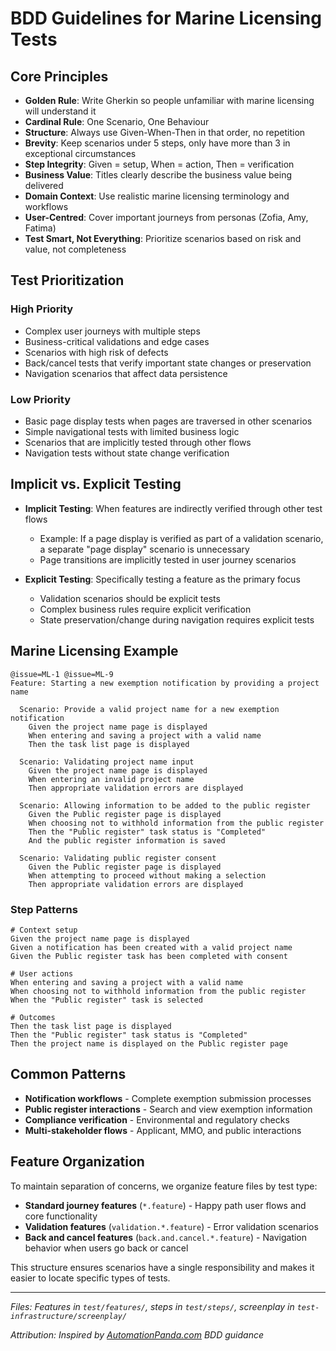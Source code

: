 # BDD Guidelines for Marine Licensing Tests

## Core Principles

- **Golden Rule**: Write Gherkin so people unfamiliar with marine licensing will understand it
- **Cardinal Rule**: One Scenario, One Behaviour
- **Structure**: Always use Given-When-Then in that order, no repetition
- **Brevity**: Keep scenarios under 5 steps, only have more than 3 in exceptional circumstances
- **Step Integrity**: Given = setup, When = action, Then = verification
- **Business Value**: Titles clearly describe the business value being delivered
- **Domain Context**: Use realistic marine licensing terminology and workflows
- **User-Centred**: Cover important journeys from personas (Zofia, Amy, Fatima)
- **Test Smart, Not Everything**: Prioritize scenarios based on risk and value, not completeness

## Test Prioritization

### High Priority

- Complex user journeys with multiple steps
- Business-critical validations and edge cases
- Scenarios with high risk of defects
- Back/cancel tests that verify important state changes or preservation
- Navigation scenarios that affect data persistence

### Low Priority

- Basic page display tests when pages are traversed in other scenarios
- Simple navigational tests with limited business logic
- Scenarios that are implicitly tested through other flows
- Navigation tests without state change verification

## Implicit vs. Explicit Testing

- **Implicit Testing**: When features are indirectly verified through other test flows

  - Example: If a page display is verified as part of a validation scenario, a separate "page display" scenario is unnecessary
  - Page transitions are implicitly tested in user journey scenarios

- **Explicit Testing**: Specifically testing a feature as the primary focus
  - Validation scenarios should be explicit tests
  - Complex business rules require explicit verification
  - State preservation/change during navigation requires explicit tests

## Marine Licensing Example

```gherkin
@issue=ML-1 @issue=ML-9
Feature: Starting a new exemption notification by providing a project name

  Scenario: Provide a valid project name for a new exemption notification
    Given the project name page is displayed
    When entering and saving a project with a valid name
    Then the task list page is displayed

  Scenario: Validating project name input
    Given the project name page is displayed
    When entering an invalid project name
    Then appropriate validation errors are displayed

  Scenario: Allowing information to be added to the public register
    Given the Public register page is displayed
    When choosing not to withhold information from the public register
    Then the "Public register" task status is "Completed"
    And the public register information is saved

  Scenario: Validating public register consent
    Given the Public register page is displayed
    When attempting to proceed without making a selection
    Then appropriate validation errors are displayed
```

### Step Patterns

```gherkin
# Context setup
Given the project name page is displayed
Given a notification has been created with a valid project name
Given the Public register task has been completed with consent

# User actions
When entering and saving a project with a valid name
When choosing not to withhold information from the public register
When the "Public register" task is selected

# Outcomes
Then the task list page is displayed
Then the "Public register" task status is "Completed"
Then the project name is displayed on the Public register page
```

## Common Patterns

- **Notification workflows** - Complete exemption submission processes
- **Public register interactions** - Search and view exemption information
- **Compliance verification** - Environmental and regulatory checks
- **Multi-stakeholder flows** - Applicant, MMO, and public interactions

## Feature Organization

To maintain separation of concerns, we organize feature files by test type:

- **Standard journey features** (`*.feature`) - Happy path user flows and core functionality
- **Validation features** (`validation.*.feature`) - Error validation scenarios
- **Back and cancel features** (`back.and.cancel.*.feature`) - Navigation behavior when users go back or cancel

This structure ensures scenarios have a single responsibility and makes it easier to locate specific types of tests.

---

_Files: Features in `test/features/`, steps in `test/steps/`, screenplay in `test-infrastructure/screenplay/`_

_Attribution: Inspired by [AutomationPanda.com](https://automationpanda.com) BDD guidance_
